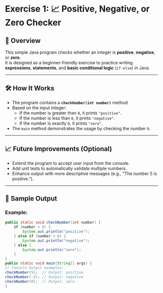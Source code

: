 # Exercise 1: 📈 Positive, Negative, or Zero Checker

## 📝 Overview

This simple Java program checks whether an integer is **positive**, **negative**, or **zero**.  
It is designed as a beginner-friendly exercise to practice writing **expressions**, 
**statements**, and **basic conditional logic** (`if-else`) in Java.

---

## 🛠️ How It Works

- The program contains a **`checkNumber(int number)`** method.
- Based on the input integer:
    - If the number is greater than `0`, it prints `"positive"`.
    - If the number is less than `0`, it prints `"negative"`.
    - If the number is exactly `0`, it prints `"zero"`.
- The `main` method demonstrates the usage by checking the number `0`.

---

## 📈 Future Improvements (Optional)
- Extend the program to accept user input from the console.
- Add unit tests to automatically validate multiple numbers.
- Enhance output with more descriptive messages (e.g., "The number 5 is positive.").

---

## 🚀 Sample Output

### Example:

```java
public static void checkNumber(int number) {
    if (number > 0) {
        System.out.println("positive");
    } else if (number < 0) {
        System.out.println("negative");
    } else {
        System.out.println("zero");
    }
}
public static void main(String[] args) {
// Console Output examples:
checkNumber(5);  // Output: positive
checkNumber(-3); // Output: negative
checkNumber(0);  // Output: zero
}